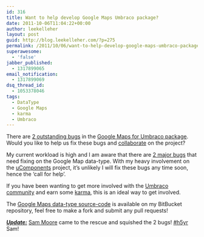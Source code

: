 ```yaml
---
id: 316
title: Want to help develop Google Maps Umbraco package?
date: 2011-10-06T11:04:22+00:00
author: leekelleher
layout: post
guid: http://blog.leekelleher.com/?p=275
permalink: /2011/10/06/want-to-help-develop-google-maps-umbraco-package/
superawesome:
  - 'false'
jabber_published:
  - 1317899065
email_notification:
  - 1317899069
dsq_thread_id:
  - 1053378046
tags:
  - DataType
  - Google Maps
  - karma
  - Umbraco
---
```

There are [2 outstanding bugs](https://bitbucket.org/vertino/google-maps-for-umbraco/issues?status=new&status=open) in the [Google Maps for Umbraco package](http://our.umbraco.org/projects/backoffice-extensions/google-maps-datatype). Would you like to help us fix these bugs and [collaborate](http://our.umbraco.org/member/send-collab-request?id=4859) on the project?

My current workload is high and I am aware that there are [2 major bugs](https://bitbucket.org/vertino/google-maps-for-umbraco/issues?status=new&status=open) that need fixing on the Google Map data-type. With my heavy involvement on the [uComponents](http://our.umbraco.org/projects/backoffice-extensions/ucomponents) project, it&#8217;s unlikely I will fix these bugs any time soon, hence the &#8216;call for help&#8217;.

If you have been wanting to get more involved with the [Umbraco community](http://our.umbraco.org/) and earn some [karma](http://our.umbraco.org/wiki/about/ourumbraco-faq), this is an ideal way to get involved.

The [Google Maps data-type source-code](https://bitbucket.org/vertino/google-maps-for-umbraco) is available on my BitBucket repository, feel free to make a fork and submit any pull requests!

_<span style="text-decoration:underline;"><strong>Update:</strong></span>_ [Sam Moore](http://twitter.com/samandmoore) came to the rescue and squished the 2 bugs! [#h5yr](http://twitter.com/search/%23h5yr) Sam!